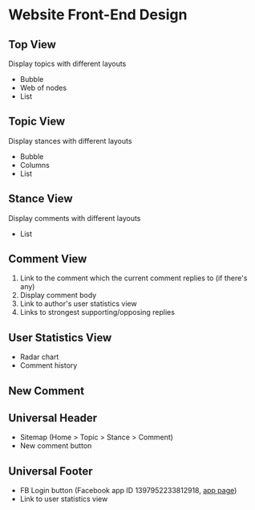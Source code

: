 # Website Front-End Design #

## Top View ##
Display topics with different layouts
* Bubble
* Web of nodes
* List

## Topic View ##
Display stances with different layouts
* Bubble
* Columns
* List

## Stance View ##
Display comments with different layouts
* List

## Comment View ##
1. Link to the comment which the current comment replies to (if there's any)
2. Display comment body
3. Link to author's user statistics view
4. Links to strongest supporting/opposing replies

## User Statistics View ##
* Radar chart
* Comment history

## New Comment ##

## Universal Header ##
* Sitemap (Home > Topic > Stance > Comment)
* New comment button

## Universal Footer ##
* FB Login button (Facebook app ID 1397952233812918, [app page](https://developers.facebook.com/apps/1397952233812918/))
* Link to user statistics view
